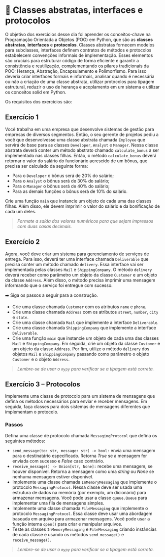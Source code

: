 # :pencil: Classes abstratas, interfaces e protocolos

O objetivo dos exercícios desse dia foi aprender os conceitos-chave na Programação Orientada a Objetos (POO) em Python, que são as **classes abstratas**, **interfaces** e **protocolos**. Classes abstratas fornecem modelos para subclasses, interfaces definem contratos de métodos e protocolos estabelecem convenções informais de implementação. Esses elementos são cruciais para estruturar código de forma eficiente e garantir a consistência e reutilização, complementando os pilares tradicionais da POO: Herança, Abstração, Encapsulamento e Polimorfismo. Para isso deveria criar interfaces formais e informais, analisar quando é necessária ou não a criação de uma classe abstrata, utilizar protocolos para tipagem estrutural, reduzir o uso de herança e acoplamento em um sistema e utilizar os conceitos solid em Python.

Os requisitos dos exercícios são:

## Exercício 1

Você trabalha em uma empresa que desenvolve sistemas de gestão para empresas de diversos segmentos. Então, o seu gerente de projetos pediu a você que desenvolvesse uma classe abstrata chamada `Employee` que servirá de base para as classes `Developer`, `Analyst` e `Manager`. Nessa classe abstrata deverá conter um método abstrato chamado `calculate_bonus` a ser implementado nas classes filhas. Então, o método `calculate_bonus` deverá retornar o valor do salário do funcionário acrescido de um bônus, que precisa ser calculado da seguinte forma:

- Para o `Developer` o bônus será de 20% do salário;
- Para o `Analyst` o bônus será de 30% do salário;
- Para o `Manager` o bônus será de 40% do salário;
- Para as demais funções o bônus será de 10% do salário.

Crie uma função `main` que instancie um objeto de cada uma das classes filhas. Além disso, ele devem imprimir o valor do salário e da bonificação de cada um deles.

> _Formate a saída dos valores numéricos para que sejam impressos com duas casas decimais._

## Exercício 2

Agora, você deve criar um sistema para gerenciamento de serviços de entrega. Para isso, deverá ter uma interface chamada `Deliverable` que precisa conter um método chamado `delivery`. Essa interface vai ser implementada pelas classes `Mail` e `ShippingCompany`. O método `delivery` deverá receber como parâmetro um objeto da classe `Customer` e um objeto da classe `Address`. Além disso, o método precisa imprimir uma mensagem informando que o serviço foi entregue com sucesso.

➡️ Siga os passos a seguir para a construção.

- Crie uma classe chamada `Customer` com os atributos `name` e `phone`.
- Crie uma classe chamada `Address` com os atributos `street`, `number`, `city` e `state`.
- Crie uma classe chamada `Mail` que implemente a interface `Deliverable`.
- Crie uma classe chamada `ShippingCompany` que implemente a interface `Deliverable`.
- Crie uma função `main` que instancie um objeto de cada uma das classes `Mail` e `ShippingCompany`. Em seguida, crie um objeto da classe `Customer` e um objeto da classe `Address`. Por fim, utilize o método `delivery` dos objetos `Mail` e `ShippingCompany` passando como parâmetro o objeto `Customer` e o objeto `Address`.

> _Lembre-se de usar o `mypy` para verificar se a tipagem está correta._

## Exercício 3 – Protocolos

Implemente uma classe de protocolo para um sistema de mensagens que defina os métodos necessários para enviar e receber mensagens. Em seguida, faça classes para dois sistemas de mensagens diferentes que implementam o protocolo.

### Passos

Defina uma classe de protocolo chamada `MessagingProtocol` que defina os seguintes métodos:

- `send_message(to: str, message: str) -> bool:` envia uma mensagem para o destinatário especificado. Retorna _True_ se a mensagem for enviada com sucesso e _False_ caso contrário.
- `receive_message() -> Union[str, None]:` recebe uma mensagem, se houver disponível. Retorna a mensagem como uma _string_ ou _None_ se nenhuma mensagem estiver disponível.
- Implemente uma classe chamada `InMemoryMessaging` que implemente o protocolo `MessagingProtocol`. Nessa classe deve ser usada uma estrutura de dados na memória (por exemplo, um dicionário) para armazenar mensagens. Você pode usar a classe `queue.Queue` para implementar uma fila de mensagens simples.
- Implemente uma classe chamada `FileMessaging` que implemente o protocolo `MessagingProtocol`. Essa classe deve usar uma abordagem baseada em arquivo para armazenar mensagens. Você pode usar a função interna `open()` para criar e manipular arquivos.
- Teste as classes `InMemoryMessaging` e `FileMessaging` criando instâncias de cada classe e usando os métodos `send_message()` e `receive_message()`.

> _Lembre-se de usar o `mypy` para verificar se a tipagem está correta._
